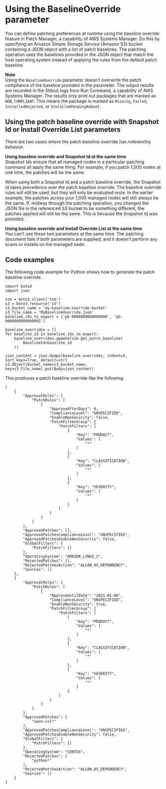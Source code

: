 # Using the BaselineOverride parameter<a name="patch-manager-baselineoverride-parameter"></a>

You can define patching preferences at runtime using the baseline override feature in Patch Manager, a capability of AWS Systems Manager\. Do this by specifying an Amazon Simple Storage Service \(Amazon S3\) bucket containing a JSON object with a list of patch baselines\. The patching operation uses the baselines provided in the JSON object that match the host operating system instead of applying the rules from the default patch baseline\.

**Note**  
Using the `BaselineOverride` parameter doesn't overwrite the patch compliance of the baseline provided in the parameter\. The output results are recorded in the Stdout logs from Run Command, a capability of AWS Systems Manager\. The results only print out packages that are marked as `NON_COMPLIANT`\. This means the package is marked as `Missing`, `Failed`, `InstalledRejected`, or `InstalledPendingReboot`\.

## Using the patch baseline override with Snapshot Id or Install Override List parameters<a name="patch-manager-baselineoverride-parameter-other-parameters"></a>

There are two cases where the patch baseline override has noteworthy behavior\.

**Using baseline override and Snapshot Id at the same time**  
Snapshot Ids ensure that all managed nodes in a particular patching command all apply the same thing\. For example, if you patch 1,000 nodes at one time, the patches will be the same\.

When using both a Snapshot Id and a patch baseline override, the Snapshot Id takes precedence over the patch baseline override\. The baseline override rules will still be used, but they will only be evaluated once\. In the earlier example, the patches across your 1,000 managed nodes will still always be the same\. If, midway through the patching operation, you changed the JSON file in the referenced S3 bucket to be something different, the patches applied will still be the same\. This is because the Snapshot Id was provided\.

**Using baseline override and Install Override List at the same time**  
You can't use these two parameters at the same time\. The patching document fails if both parameters are supplied, and it doesn't perform any scans or installs on the managed node\.

## Code examples<a name="patch-manager-baselineoverride-parameter-code"></a>

The following code example for Python shows how to generate the patch baseline override\.

```
import boto3
import json

ssm = boto3.client('ssm')
s3 = boto3.resource('s3')
s3_bucket_name = 'my-baseline-override-bucket'
s3_file_name = 'MyBaselineOverride.json'
baseline_ids_to_export = ['pb-0000000000000000', 'pb-0000000000000001']

baseline_overrides = []
for baseline_id in baseline_ids_to_export:
    baseline_overrides.append(ssm.get_patch_baseline(
        BaselineId=baseline_id
    ))

json_content = json.dumps(baseline_overrides, indent=4, sort_keys=True, default=str)
s3.Object(bucket_name=s3_bucket_name, key=s3_file_name).put(Body=json_content)
```

This produces a patch baseline override like the following\.

```
[
    {
        "ApprovalRules": {
            "PatchRules": [
                {
                    "ApproveAfterDays": 0, 
                    "ComplianceLevel": "UNSPECIFIED", 
                    "EnableNonSecurity": false, 
                    "PatchFilterGroup": {
                        "PatchFilters": [
                            {
                                "Key": "PRODUCT", 
                                "Values": [
                                    "*"
                                ]
                            }, 
                            {
                                "Key": "CLASSIFICATION", 
                                "Values": [
                                    "*"
                                ]
                            }, 
                            {
                                "Key": "SEVERITY", 
                                "Values": [
                                    "*"
                                ]
                            }
                        ]
                    }
                }
            ]
        }, 
        "ApprovedPatches": [], 
        "ApprovedPatchesComplianceLevel": "UNSPECIFIED", 
        "ApprovedPatchesEnableNonSecurity": false, 
        "GlobalFilters": {
            "PatchFilters": []
        }, 
        "OperatingSystem": "AMAZON_LINUX_2", 
        "RejectedPatches": [], 
        "RejectedPatchesAction": "ALLOW_AS_DEPENDENCY", 
        "Sources": []
    }, 
    {
        "ApprovalRules": {
            "PatchRules": [
                {
                    "ApproveUntilDate": "2021-01-06", 
                    "ComplianceLevel": "UNSPECIFIED", 
                    "EnableNonSecurity": true, 
                    "PatchFilterGroup": {
                        "PatchFilters": [
                            {
                                "Key": "PRODUCT", 
                                "Values": [
                                    "*"
                                ]
                            }, 
                            {
                                "Key": "CLASSIFICATION", 
                                "Values": [
                                    "*"
                                ]
                            }, 
                            {
                                "Key": "SEVERITY", 
                                "Values": [
                                    "*"
                                ]
                            }
                        ]
                    }
                }
            ]
        }, 
        "ApprovedPatches": [
            "open-ssl*"
        ], 
        "ApprovedPatchesComplianceLevel": "UNSPECIFIED", 
        "ApprovedPatchesEnableNonSecurity": false, 
        "GlobalFilters": {
            "PatchFilters": []
        }, 
        "OperatingSystem": "CENTOS", 
        "RejectedPatches": [
            "python*"
        ], 
        "RejectedPatchesAction": "ALLOW_AS_DEPENDENCY", 
        "Sources": []
    }
]
```